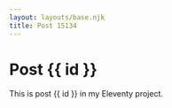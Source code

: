 ```yaml
---
layout: layouts/base.njk
title: Post 15134
---
```


# Post {{ id }}

This is post {{ id }} in my Eleventy project.
